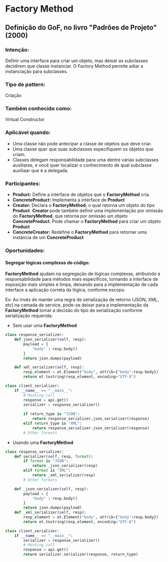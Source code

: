 # Factory Method

## Definição do GoF, no livro "Padrões de Projeto" (2000)

### Intenção: 
Definir uma interface para criar um objeto, mas deixar as subclasses decidirem que classe instanciar. O Factory Method 
permite adiar a instanciação para subclasses.

### Tipo de pattern:
Criação

### Também conhecido como:
Virtual Constructor

### Aplicável quando:
- Uma classe não pode antecipar a classe de objetos que deve criar.
- Uma classe quer que suas subclasses especifiquem os objetos que criam.
- Classes delegam responsabilidade para uma dentre várias subclasses auxiliares, e você quer localizar o conhecimento de
qual subclasse auxiliaar que é a delegada.

### Participantes:
- **Product:** Define a interface de objetos que o **FactoryMethod** cria.
- **ConcreteProduct:** Implementa a interface de **Product**
- **Creator:** Declara o **FactoryMethod**, o qual retorna um objeto do tipo **Product**. **Creator** pode também 
definir uma implementação por omissão do **FactoryMethod**, que retorna por omissão um objeto **ConcreteProduct**. 
Pode chamar o **FactoryMethod** para criar um objeto **Product**
- **ConcreteCreator:** Redefine o **FactoryMethod** para retornar uma instância de um **ConcreteProduct**

### Oportunidades:
#### Segregar lógicas complexas do código:
 **FactoryMethod** ajudam na segregação de lógicas complexas, atribuindo a
responsabilidade para métodos mais específicos, tornando a interface de exposição mais simples e limpa, deixando para a
implementação de cada interface a aplicação correta da lógica, conforme escopo.

Ex: Ao invés de manter uma regra de serialização de retorno (JSON, XML, etc) na camada de service, pode-se deixar para a 
implementação da **FactoryMethod** tomar a decisão do tipo de serialização conforme serialização requerida:

- Sem usar uma **FactoryMethod**
```python
class response_serializer:
    def json_serializer(self, resp):
        payload = {
            "body" : resp.body()
        }  
        return json.dumps(payload)

    def xml_serializer(self, resp):
        resp_element = et.Element("body", attrib={"body":resp.body})
        return et.tostring(resp_element, encoding="UTF-8")

class client_serializer:
    if __name__ == "__main__":
        # Mocking call
        response = api.get()
        serializer = response_serializer()
        
        if return_type is "JSON":
            return response_serializer.json_serializer(response)
        elif return_type is "XML":
            return response_serializer.json_serializer(response)
        # Other formats
```

- Usando uma **FactoryMethod**

```python
class response_serializer:
    def serializer(self, resp, format):
        if format is "JSON":
            return _json_serializer(resp)
        elif format is "XML":
            return _xml_serializer(resp)
        # Other formats

    def _json_serializer(self, resp):
        payload = {
            "body" : resp.body()
        }  
        return json.dumps(payload)
    def _xml_serializer(self, resp):
        resp_element = et.Element("body", attrib={"body":resp.body})
        return et.tostring(resp_element, encoding="UTF-8")

class client_serializer:
    if __name__ == "__main__":
        serializer = response_serializer()
        # Mocking call
        response = api.get()
        return serializer.serializer(response, return_type)       
```